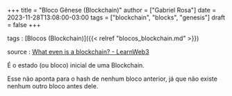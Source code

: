 +++
title = "Bloco Gênese (Blockchain)"
author = ["Gabriel Rosa"]
date = 2023-11-28T13:08:00-03:00
tags = ["blockchain", "blocks", "genesis"]
draft = false
+++

tags
: [Blocos (Blockchain)]({{< relref "blocos_blockchain.md" >}})

source
: [What even is a blockchain? - LearnWeb3](https://learnweb3.io/lessons/what-even-is-a-blockchain/)

É o estado (ou bloco) inicial de uma Blockchain.

Esse não aponta para o hash de nenhum bloco anterior, já que não existe nenhum outro bloco antes dele.
